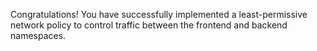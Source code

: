 Congratulations! You have successfully implemented a least-permissive network policy to control traffic between the frontend and backend namespaces.

